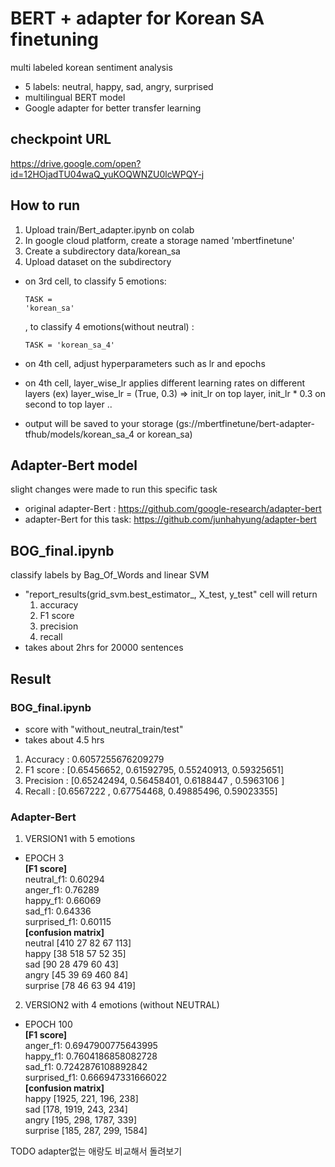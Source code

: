 # BERT + adapter for Korean SA finetuning
multi labeled korean sentiment analysis
- 5 labels: neutral, happy, sad, angry, surprised
- multilingual BERT model
- Google adapter for better transfer learning


## checkpoint URL
https://drive.google.com/open?id=12HOjadTU04waQ_yuKOQWNZU0lcWPQY-j


## How to run
1. Upload train/Bert_adapter.ipynb on colab
2. In google cloud platform, create a storage named 'mbertfinetune'
3. Create a subdirectory data/korean_sa
4. Upload dataset on the subdirectory

- on 3rd cell, to classify 5 emotions: <pre><code>TASK = 'korean_sa'</code></pre>, to classify 4 emotions(without neutral) : <pre><code>TASK = 'korean_sa_4'</code></pre>
- on 4th cell, adjust hyperparameters such as lr and epochs
- on 4th cell, layer_wise_lr applies different learning rates on different layers
    (ex) layer_wise_lr = (True, 0.3) => init_lr on top layer, init_lr * 0.3 on second to top layer ..

- output will be saved to your storage (gs://mbertfinetune/bert-adapter-tfhub/models/korean_sa_4 or korean_sa)


## Adapter-Bert model
slight changes were made to run this specific task
- original adapter-Bert : https://github.com/google-research/adapter-bert
- adapter-Bert for this task: https://github.com/junhahyung/adapter-bert


## BOG_final.ipynb
classify labels by Bag_Of_Words and linear SVM
- "report_results(grid_svm.best_estimator_, X_test, y_test" cell will return 
    1. accuracy
    2. F1 score
    3. precision
    4. recall
- takes about 2hrs for 20000 sentences


## Result
### BOG_final.ipynb
- score with "without_neutral_train/test"
- takes about 4.5 hrs
1. Accuracy : 0.6057255676209279
2. F1 score : [0.65456652, 0.61592795, 0.55240913, 0.59325651]
3. Precision :  [0.65242494, 0.56458401, 0.6188447 , 0.5963106 ]
4. Recall : [0.6567222 , 0.67754468, 0.49885496, 0.59023355]
### Adapter-Bert
1. VERSION1 with 5 emotions 
- EPOCH 3\
**[F1 score]**\
neutral_f1: 0.60294\
anger_f1: 0.76289\
happy_f1: 0.66069\
sad_f1:  0.64336\
surprised_f1: 0.60115\
**[confusion matrix]**\
neutral     [410 27 82 67 113]\
happy       [38 518 57 52 35]\
sad         [90 28 479 60 43]\
angry       [45 39 69 460 84]\
surprise    [78 46 63 94 419]

2. VERSION2 with 4 emotions (without NEUTRAL)
- EPOCH 100\
**[F1 score]**\
anger_f1: 0.6947900775643995\
happy_f1: 0.7604186858082728\
sad_f1: 0.7242876108892842\
surprised_f1: 0.666947331666022\
**[confusion matrix]**\
happy       [1925, 221, 196, 238]\
sad         [178, 1919, 243, 234]\
angry       [195, 298, 1787, 339]\
surprise    [185, 287, 299, 1584]


TODO
adapter없는 애랑도 비교해서 돌려보기

